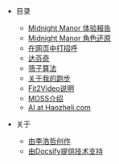 - 目录
    - [Midnight Manor 体验报告](zh-cn/midnight_report.md)
    - [Midnight Manor 角色还原](zh-cn/midnight_prompt.md)
    - [在网页中打招呼](zh-cn/greeting.md)
    - [达芬奇](zh-cn/davinci.md)
    - [筛子算法](zh-cn/winnowing.md)
    - [关于我的跑步](zh-cn/run.md)
    - [Fit2Video说明](zh-cn/fit2video.md)
    - [MOSS介绍](zh-cn/moss.md)
    - [AI at Haozheli.com](zh-cn/aihaozheli.md)

- 关于
    - [由李浩哲创作](https://www.haozheli.com)
    - [由Docsify提供技术支持](https://docsify.js.org)